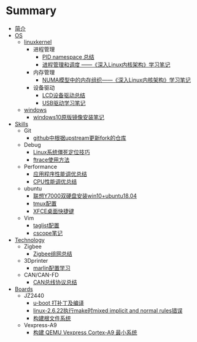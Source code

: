 # Summary

* [简介](README.md)
* [OS](os/README.md)
    * [linuxkernel](os/linuxkernel/README.md)
        * 进程管理
            * [PID namespace 总结](os/linuxkernel/sched/pid-namespace-learning.md)
            * [进程管理和调度 ——《深入Linux内核架构》学习笔记](os/linuxkernel/sched/plka-process-manager-and-schedule.md)
        * 内存管理
            * [NUMA模型中的内存组织——《深入Linux内核架构》学习笔记](os/linuxkernel/mm/plka-numa-model.md)
        * 设备驱动
            * [LCD设备驱动总结](os/linuxkernel/driver/lcd.md)
            * [USB驱动学习笔记](os/linuxkernel/driver/usb-note-jz2440-linux2.6.22.md)
    * [windows](os/windows/README.md)
        * [windows10原版镜像安装笔记](os/windows/windows10原版镜像安装笔记.md)
* [Skills](skills/README.md)
    * Git
        * [github中根据upstream更新fork的仓库](skills/git/update-repo-per-upstream.md)
    * Debug
        * [Linux系统僵死定位技巧](skills/debug/linux-haung-task.md)
        * [ftrace使用方法](skills/debug/ftrace-usage.md)
    * Performance
        * [应用程序性能调优总结](skills/performance/app-profiling.md)
        * [CPU性能调优总结](skills/performance/cpu-profiling-summary.md)
    * ubuntu
        * [联想Y7000双硬盘安装win10+ubuntu18.04](skills/ubuntu/install-ubu1804-on-y7000.md)
        * [tmux配置](skills/ubuntu/tmux-configs.md)
        * [XFCE桌面快捷键](skills/ubuntu/xfce-shortcut-keys.md)
    * Vim
        * [taglist配置](skills/vim/taglist.md)
        * [cscope笔记](skills/vim/cscope-notes.md)
* [Technology](tech/README.md)
    * Zigbee
        * [Zigbee组网总结](tech/zigbee/organizing-network.md)
    * 3Dprinter
        * [marlin配置学习](tech/3dprinter/marlin-cfg.md)
    * CAN/CAN-FD
        * [CAN总线协议总结](tech/can/can-proto-summay.md)
* [Boards](boards/README.md)
    * JZ2440
        * [u-boot 打补丁及编译](boards/jz2440/uboot-patch-build.md)
        * [linux-2.6.22执行make时mixed implicit and normal rules错误](boards/jz2440/linux-2.6.22-make-errors.md)
        * [构建根文件系统](boards/jz2440/build-rootfs.md)
    * Vexpress-A9
        * [构建 QEMU Vexpress Cortex-A9 最小系统](boards/vexpress-a9/build-kernel-rootfs-on-qemu.md)

